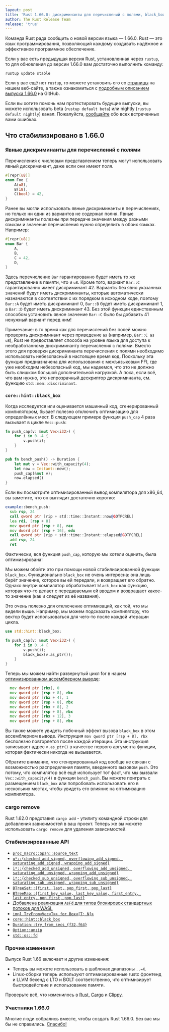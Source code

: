 ```yaml
---
layout: post
title: 'Rust 1.66.0: дискриминанты для перечислений с полями, black_box, cargo remove'
author: The Rust Release Team
release: 'true'
---
```


Команда Rust рада сообщить о новой версии языка — 1.66.0. Rust — это язык программирования, позволяющий каждому создавать надёжное и эффективное программное обеспечение.

Если у вас есть предыдущая версия Rust, установленная через `rustup`, то для обновления до версии 1.66.0 вам достаточно выполнить команду:

```console
rustup update stable
```

Если у вас ещё нет `rustup`, то можете установить его со [страницы](https://www.rust-lang.org/install.html) на нашем веб-сайте, а также ознакомиться с [подробным описанием выпуска 1.66.0](https://github.com/rust-lang/rust/blob/stable/RELEASES.md#version-1660-2022-12-15) на GitHub.

Если вы хотите помочь нам протестировать будущие выпуски, вы можете использовать beta (`rustup default beta`) или nightly (`rustup default nightly`) канал. Пожалуйста, [сообщайте](https://github.com/rust-lang/rust/issues/new/choose) обо всех встреченных вами ошибках.

## Что стабилизировано в 1.66.0

### Явные дискриминанты для перечислений с полями

Перечисления с числовым представлением теперь могут использовать явный дискриминант, даже если они имеют поля.

```rust
#[repr(u8)]
enum Foo {
    A(u8),
    B(i8),
    C(bool) = 42,
}
```

Ранее вы могли использовать явные дискриминанты в перечислениях, но только ни один из вариантов не содержал полня. Явные дискриминанты полезны при передаче значения между разными языкам и значение перечисления нужно определить в обоих языках. Например:

```rust
#[repr(u8)]
enum Bar {
    A,
    B,
    C = 42,
    D,
}
```

Здесь перечисление `Bar` гарантированно будет иметь то же представление в памяти, что и `u8`. Кроме того, вариант `Bar::C` гарантированно имеет дискриминант 42. Варианты без явно указанных значений будут иметь дискриминанты, которые автоматически назначаются в соответствии с их порядком в исходном коде, поэтому `Bar::A` будет иметь дискриминант 0, `Bar::B` будет иметь дискриминант 1, а `Bar::D` будет иметь дискриминант 43. Без этой функции единственным способом установить явное значение `Bar::C` было бы добавить 41 ненужный вариант перед ним!

Примечание: в то время как для перечислений без полей можно проверить дискриминант через приведение `as` (например, `Bar::C as u8`), Rust не предоставляет способа на уровне языка для доступа к необработанному дискриминанту перечисления с полями. Вместо этого для проверки дискриминанта перечисления с полями необходимо использовать небезопасный в настоящее время код. Поскольку эта функция предназначена для использования с межъязыковым FFI, где уже необходим небезопасный код, мы надеемся, что это не должно быть слишком большой дополнительной нагрузкой. А пока, если всё, что вам нужно, это непрозрачный дескриптор дискриминанта, см. функцию `std::mem::discriminant`.

### `core::hint::black_box`

Когда исследуется или оценивается машинный код, сгенерированный компилятором, бывает полезно отключить оптимизацию для определённых мест. В следующем примере функция `push_cap` 4 раза вызывает в цикле `Vec::push`:

```rust
fn push_cap(v: &mut Vec<i32>) {
    for i in 0..4 {
        v.push(i);
    }
}

pub fn bench_push() -> Duration {
    let mut v = Vec::with_capacity(4);
    let now = Instant::now();
    push_cap(&mut v);
    now.elapsed()
}
```

Если вы посмотрите оптимизированный вывод компилятора для x86_64, вы заметите, что он выглядит достаточно коротко:

```asm
example::bench_push:
  sub rsp, 24
  call qword ptr [rip + std::time::Instant::now@GOTPCREL]
  lea rdi, [rsp + 8]
  mov qword ptr [rsp + 8], rax
  mov dword ptr [rsp + 16], edx
  call qword ptr [rip + std::time::Instant::elapsed@GOTPCREL]
  add rsp, 24
  ret
```

Фактически, вся функция `push_cap`, которую мы хотели оценить, была оптимизирована!

Мы можем обойти это при помощи новой стабилизированной функции `black_box`. Функционально `black_box` не очень интересна: она лишь берёт значение, которое вы ей передали, и возвращает его обратно. Однако внутри компилятор обрабатывает `black_box` как функцию, которая что-то делает с передаваемым ей вводом и возвращает какое-то значение (как и следует из её названия).

Это очень полезно для отключение оптимизаций, как той, что мы видели выше. Например, мы можем подсказать компилятору, что вектор будет использоваться для чего-то после каждой итерации цикла.

```rust
use std::hint::black_box;

fn push_cap(v: &mut Vec<i32>) {
    for i in 0..4 {
        v.push(i);
        black_box(v.as_ptr());
    }
}
```

Теперь мы можем найти развернутый цикл for в нашем [оптимизированном ассемблерном выводе](https://rust.godbolt.org/z/Ws1GGbY6Y):

```asm
  mov dword ptr [rbx], 0
  mov qword ptr [rsp + 8], rbx
  mov dword ptr [rbx + 4], 1
  mov qword ptr [rsp + 8], rbx
  mov dword ptr [rbx + 8], 2
  mov qword ptr [rsp + 8], rbx
  mov dword ptr [rbx + 12], 3
  mov qword ptr [rsp + 8], rbx
```

Вы также можете увидеть побочный эффект вызова `black_box` в этом ассемблерном выводе. Инструкция `mov qword ptr [rsp + 8], rbx` бесполезно повторяется после каждой итерации. Эта инструкция записывает адрес `v.as_ptr()` в качестве первого аргумента функции, которая фактически никогда не вызывается.

Обратите внимание, что сгенерированный код вообще не связан с возможностью распределения памяти, введенного вызовом `push`. Это потому, что компилятор всё ещё использует тот факт, что мы вызвали `Vec::with_capacity(4)` в функции `bench_push`. Вы можете поиграть с размещением `black_box` или попробовать использовать его в нескольких местах, чтобы увидеть его влияние на оптимизацию компилятора.

### cargo remove

Rust 1.62.0 представил `cargo add` - утилиту командной строки для добавления зависимостей в ваш проект. Теперь же вы можете использовать `cargo remove` для удаления зависимостей.

### Стабилизированные API

- [`proc_macro::Span::source_text`](https://doc.rust-lang.org/stable/proc_macro/struct.Span.html#method.source_text)
- [`u*::{checked_add_signed, overflowing_add_signed, saturating_add_signed, wrapping_add_signed}`](https://doc.rust-lang.org/stable/std/primitive.u8.html#method.checked_add_signed)
- [`i*::{checked_add_unsigned, overflowing_add_unsigned, saturating_add_unsigned, wrapping_add_unsigned}`](https://doc.rust-lang.org/stable/std/primitive.i8.html#method.checked_add_unsigned)
- [`i*::{checked_sub_unsigned, overflowing_sub_unsigned, saturating_sub_unsigned, wrapping_sub_unsigned}`](https://doc.rust-lang.org/stable/std/primitive.i8.html#method.checked_sub_unsigned)
- [`BTreeSet::{first, last, pop_first, pop_last}`](https://doc.rust-lang.org/stable/std/collections/struct.BTreeSet.html#method.first)
- [`BTreeMap::{first_key_value, last_key_value, first_entry, last_entry, pop_first, pop_last}`](https://doc.rust-lang.org/stable/std/collections/struct.BTreeMap.html#method.first_key_value)
- [Добавлена реализация `AsFd` для типов блокировок стандартных потоков для WASI.](https://github.com/rust-lang/rust/pull/101768/)
- [`impl TryFrom<Vec<T>> for Box<[T; N]>`](https://doc.rust-lang.org/stable/std/boxed/struct.Box.html#impl-TryFrom%3CVec%3CT%2C%20Global%3E%3E-for-Box%3C%5BT%3B%20N%5D%2C%20Global%3E)
- [`core::hint::black_box`](https://doc.rust-lang.org/stable/std/hint/fn.black_box.html)
- [`Duration::try_from_secs_{f32,f64}`](https://doc.rust-lang.org/stable/std/time/struct.Duration.html#method.try_from_secs_f32)
- [`Option::unzip`](https://doc.rust-lang.org/stable/std/option/enum.Option.html#method.unzip)
- [`std::os::fd`](https://doc.rust-lang.org/stable/std/os/fd/index.html)

### Прочие изменения

Выпуск Rust 1.66 включает и другие изменения:

- Теперь вы можете использовать в шаблонах диапазоны <code>..=X</code>.
- Linux-сборки теперь используют оптимизированные rustc фронтенд и LLVM бекенд с LTO и BOLT соответственно, что оптимизирует быстродействие и использование памяти.

Проверьте всё, что изменилось в [Rust](https://github.com/rust-lang/rust/blob/stable/RELEASES.md#version-1660-2022-12-15), [Cargo](https://github.com/rust-lang/cargo/blob/master/CHANGELOG.md#cargo-166-2022-12-15) и [Clippy](https://github.com/rust-lang/rust-clippy/blob/master/CHANGELOG.md#rust-166).

### Участники 1.66.0

Многие люди собрались вместе, чтобы создать Rust 1.66.0. Без вас мы бы не справились. [Спасибо!](https://thanks.rust-lang.org/rust/1.66.0/)
